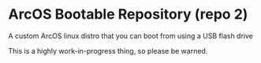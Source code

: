 # ArcOS Bootable Repository (repo 2)
A custom ArcOS linux distro that you can boot from using a USB flash drive

This is a highly work-in-progress thing, so please be warned.

